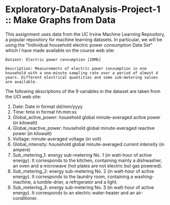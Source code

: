 # Exploratory-DataAnalysis-Project-1 :: Make Graphs from Data

This assignment uses data from the UC Irvine Machine Learning Repository, a popular repository for machine learning datasets. In particular, we will be using the "Individual household electric power consumption Data Set" which I have made available on the course web site:

    Dataset: Electric power consumption [20Mb]

    Description: Measurements of electric power consumption in one household with a one-minute sampling rate over a period of almost 4 years. Different electrical quantities and some sub-metering values are available.

The following descriptions of the 9 variables in the dataset are taken from the UCI web site:

1.    Date: Date in format dd/mm/yyyy
2.    Time: time in format hh:mm:ss
3.    Global_active_power: household global minute-averaged active power (in kilowatt)
4.    Global_reactive_power: household global minute-averaged reactive power (in kilowatt)
5.    Voltage: minute-averaged voltage (in volt)
6.    Global_intensity: household global minute-averaged current intensity (in ampere)
7.    Sub_metering_1: energy sub-metering No. 1 (in watt-hour of active energy). It corresponds to the kitchen, containing mainly a dishwasher, an oven and a microwave (hot plates are not electric but gas powered).
8.    Sub_metering_2: energy sub-metering No. 2 (in watt-hour of active energy). It corresponds to the laundry room, containing a washing-machine, a tumble-drier, a refrigerator and a light.
9.    Sub_metering_3: energy sub-metering No. 3 (in watt-hour of active energy). It corresponds to an electric water-heater and an air-conditioner.

